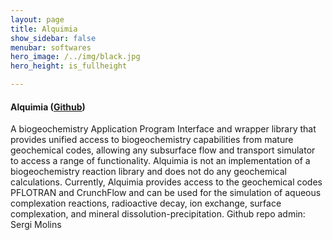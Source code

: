 ```yaml
---
layout: page
title: Alquimia
show_sidebar: false
menubar: softwares
hero_image: /../img/black.jpg
hero_height: is_fullheight

---
```


#### Alquimia ([Github](https://github.com/LBL-EESA/alquimia-dev/))
A biogeochemistry Application Program Interface and wrapper library that provides unified access to biogeochemistry capabilities from mature geochemical codes, allowing any subsurface flow and transport simulator to access a range of functionality. Alquimia is not an implementation of a biogeochemistry reaction library and does not do any geochemical calculations. Currently, Alquimia provides access to the geochemical codes PFLOTRAN and CrunchFlow and can be used for the simulation of aqueous complexation reactions, radioactive decay, ion exchange, surface complexation, and mineral dissolution-precipitation. Github repo admin: Sergi Molins